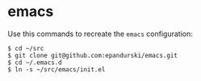 # emacs

Use this commands to recreate the `emacs` configuration:

    $ cd ~/src
    $ git clone git@github.com:epandurski/emacs.git
	$ cd ~/.emacs.d
	$ ln -s ~/src/emacs/init.el

